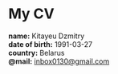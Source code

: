 # My CV
**name:** Kitayeu Dzmitry<br>
**date of birth:** 1991-03-27 <br>
**country:** Belarus <br>
**@mail:** inbox0130@gmail.com <br>